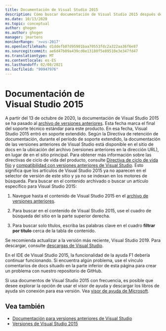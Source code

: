 ```yaml
---
title: Documentación de Visual Studio 2015
description: Cómo buscar documentación de Visual Studio 2015 después de archivarla en el sitio de versiones anteriores.
ms.date: 10/13/2020
ms.topic: conceptual
author: ghogen
ms.author: ghogen
manager: jmartens
monikerRange: '>=vs-2017'
ms.openlocfilehash: d1ddefb07d95901baa70553fdc2a322aa36f6e87
ms.sourcegitcommit: ae6d47b09a439cd0e13180f5e89510e3e347fd47
ms.translationtype: MT
ms.contentlocale: es-ES
ms.lasthandoff: 02/08/2021
ms.locfileid: "99947976"
---
```

# <a name="visual-studio-2015-documentation"></a>Documentación de Visual Studio 2015

A partir del 13 de octubre de 2020, la documentación de Visual Studio 2015 se ha pasado al [archivo de versiones anteriores](/previous-versions/visualstudio/visual-studio-2015). Esta fecha marca el final del soporte técnico estándar para este producto. En esa fecha, Visual Studio 2015 entró en soporte extendido. Según la Directiva de retención de documentación, durante el período de soporte extendido, la documentación de las versiones anteriores de Visual Studio está disponible en el sitio de docs en la ubicación del archivo (versiones anteriores en la dirección URL), en lugar de en el sitio principal. Para obtener más información sobre las directivas de ciclo de vida del producto, consulte [Directiva de ciclo de vida fijo](/lifecycle/policies/fixed) y [compatibilidad con versiones anteriores de Visual Studio](/visualstudio/releases/2019/servicing#support-for-older-versions-of-visual-studio). Esto significa que los artículos de Visual Studio 2015 ya no aparecen en el selector de versión de este sitio y ya no se indexan en los motores de búsqueda. Para buscar en el contenido archivado o buscar un artículo específico para Visual Studio 2015:

1. Navegue hasta el contenido de Visual Studio 2015 en el [archivo de versiones anteriores](/previous-versions/visualstudio/visual-studio-2015).

1. Para buscar en el contenido de Visual Studio 2015, use el cuadro de búsqueda del sitio en la parte superior derecha.

1. Para buscar solo títulos, escriba las palabras clave en el cuadro **filtrar por título** cerca de la tabla de contenido.

Se recomienda actualizar a la versión más reciente, Visual Studio 2019. Para descargar, consulte [descargas de Visual Studio](https://visualstudio.microsoft.com/downloads/).

En el IDE de Visual Studio 2015, la funcionalidad de la ayuda F1 debería continuar funcionando. Si encuentra algún problema, use el vínculo comentarios de docs situado en la parte inferior de esta página para crear un problema con nuestro repositorio de GitHub.

Si usa documentos de Visual Studio 2015 con frecuencia, es posible que desee explorar la opción de usar el visor de ayuda y descargar los libros de ayuda sin conexión para esa versión. Vea [visor de ayuda de Microsoft](./help-viewer/overview.md).

## <a name="see-also"></a>Vea también

- [Documentación para versiones anteriores de Visual Studio](/previous-versions/visualstudio/)
- [Versiones de Visual Studio 2015](/visualstudio/releasenotes/vs2015-version-history)